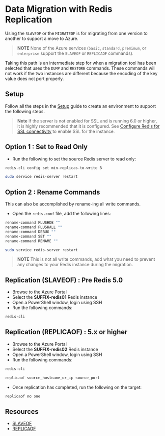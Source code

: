 # Data Migration with Redis Replication

Using the `SLAVEOF` or the `MIGRATEOF` is for migrating from one version to another to support a move to Azure. 

> **NOTE** None of the Azure services (`basic`, `standard`, `premimum`, or `enterprise` support the `SLAVEOF` or `REPLICAOF` commands).  

Taking this path is an intermediate step for when a migration tool has been selected that uses the `DUMP` and `RESTORE` commands.  These commands will not work if the two instances are different because the encoding of the key value does not port properly.

## Setup

Follow all the steps in the [Setup](./../05_Appendix/00_Setup.md) guide to create an environment to support the following steps.

> **Note** If the server is not enabled for SSL and is running 6.0 or higher, it is highly recommended that it is configured.  See [Configure Redis for SSL connectivity](../05_Appendix/04_ConfigureRedisSSL.md) to enable SSL for the instance.

## Option 1 : Set to Read Only

- Run the following to set the source Redis server to read only:

```bash
redis-cli config set min-replicas-to-write 3

sudo service redis-server restart
```

## Option 2 : Rename Commands

This can also be accomplished by rename-ing all write commands.

- Open the `redis.conf` file, add the following lines:

```bash
rename-command FLUSHDB ""
rename-command FLUSHALL ""
rename-command DEBUG ""
rename-command SET ""
rename-command RENAME ""

sudo service redis-server restart
```

> **NOTE** This is not all write commands, add what you need to prevent any changes to your Redis instance during the migration.

## Replication (SLAVEOF) : Pre Redis 5.0

- Browse to the Azure Portal
- Select the **SUFFIX-redis01** Redis instance
- Open a PowerShell window, login using SSH
- Run the following commands:

```bash
redis-cli
```

## Replication (REPLICAOF) : 5.x or higher

- Browse to the Azure Portal
- Select the **SUFFIX-redis02** Redis instance
- Open a PowerShell window, login using SSH
- Run the following commands:

```bash
redis-cli

replicaof source_hostname_or_ip source_port
```

- Once replication has completed, run the following on the target:

```bash
replicaof no one
```

## Resources

- [SLAVEOF](https://redis.io/commands/SLAVEOF)
- [REPLICAOF](https://redis.io/commands/REPLICAOF)